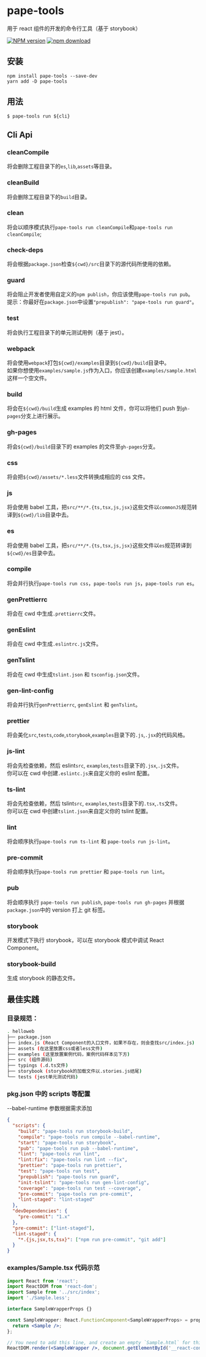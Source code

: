 # pape-tools

用于 react 组件的开发的命令行工具（基于 storybook）

[![NPM version][npm-image]][npm-url]
[![npm download][download-image]][download-url]

[npm-image]: https://img.shields.io/npm/v/pape-tools.svg?style=flat-square
[npm-url]: http://npmjs.org/package/pape-tools
[download-image]: https://img.shields.io/npm/dm/pape-tools.svg?style=flat-square
[download-url]: https://npmjs.org/package/pape-tools

## 安装

`npm install pape-tools --save-dev`
<br />
`yarn add -D pape-tools`

## 用法

```
$ pape-tools run ${cli}
```

## Cli Api

### cleanCompile

将会删除工程目录下的`es`,`lib`,`assets`等目录。

### cleanBuild

将会删除工程目录下的`build`目录。

### clean

将会以顺序模式执行`pape-tools run cleanCompile`和`pape-tools run cleanCompile`;

### check-deps

将会根据`package.json`检查`${cwd}/src`目录下的源代码所使用的依赖。

### guard

将会阻止开发者使用自定义的`npm publish`，你应该使用`pape-tools run pub`。
<br />
提示：你最好在`package.json`中设置`"prepublish": "pape-tools run guard"`。

### test

将会执行工程目录下的单元测试用例（基于 jest）。

### webpack

将会使用`webpack`打包`${cwd}/examples`目录到`${cwd}/build`目录中。
<br/>如果你想使用`examples/sample.js`作为入口，你应该创建`examples/sample.html`这样一个空文件。

### build

将会在`${cwd}/build`生成 examples 的 html 文件，你可以将他们 push 到`gh-pages`分支上进行展示。

### gh-pages

将会`${cwd}/build`目录下的 examples 的文件至`gh-pages`分支。

### css

将会把`${cwd}/assets/*.less`文件转换成相应的 css 文件。

### js

将会使用 babel 工具，把`src/**/*.{ts,tsx,js,jsx}`这些文件以`commonJS`规范转译到`${cwd}/lib`目录中去。

### es

将会使用 babel 工具，把`src/**/*.{ts,tsx,js,jsx}`这些文件以`es`规范转译到`${cwd}/es`目录中去。

### compile

将会并行执行`pape-tools run css`，`pape-tools run js`，`pape-tools run es`。

### genPrettierrc

将会在 cwd 中生成`.prettierrc`文件。

### genEslint

将会在 cwd 中生成`.eslintrc.js`文件。

### genTslint

将会在 cwd 中生成`tslint.json` 和 `tsconfig.json`文件。

### gen-lint-config

将会并行执行`genPrettierrc`, `genEslint` 和 `genTslint`。

### prettier

将会美化`src`,`tests`,`code`,`storybook`,`examples`目录下的`.js`,`.jsx`的代码风格。

### js-lint

将会先检查依赖，然后 eslint`src`, `examples`,`tests`目录下的`.jsx`,`.js`文件。
<br />你可以在 cwd 中创建`.eslintc.js`来自定义你的 eslint 配置。

### ts-lint

将会先检查依赖，然后 tslint`src`, `examples`,`tests`目录下的`.tsx`,`.ts`文件。
<br />你可以在 cwd 中创建`tslint.json`来自定义你的 tslint 配置。

### lint

将会顺序执行`pape-tools run ts-lint` 和 `pape-tools run js-lint`。

### pre-commit

将会顺序执行`pape-tools run prettier` 和 `pape-tools run lint`。

### pub

将会顺序执行 `pape-tools run publish`, `pape-tools run gh-pages` 并根据`package.json`中的 version 打上 git 标签。

### storybook

开发模式下执行 storybook，可以在 storybook 模式中调试 React Component。

### storybook-build

生成 storybook 的静态文件。

## 最佳实践

### 目录规范：

```bash
. helloweb
├── package.json
├── index.js (React Component的入口文件，如果不存在，则会查找src/index.js)
├── assets (在这里放置css或者less文件)
├── examples (这里放置案例代码，案例代码样本见下方)
├── src (组件源码)
├── typings (.d.ts文件)
├── storybook (storybook的加载文件以.stories.js结尾)
└── tests (jest单元测试代码)
```

### pkg.json 中的 scripts 等配置

--babel-runtime 参数根据需求添加

```json
{
  "scripts": {
    "build": "pape-tools run storybook-build",
    "compile": "pape-tools run compile --babel-runtime",
    "start": "pape-tools run storybook",
    "pub": "pape-tools run pub --babel-runtime",
    "lint": "pape-tools run lint",
    "lint:fix": "pape-tools run lint --fix",
    "prettier": "pape-tools run prettier",
    "test": "pape-tools run test",
    "prepublish": "pape-tools run guard",
    "init-tslint": "pape-tools run gen-lint-config",
    "coverage": "pape-tools run test --coverage",
    "pre-commit": "pape-tools run pre-commit",
    "lint-staged": "lint-staged"
  },
  "devDependencies": {
    "pre-commit": "1.x"
  },
  "pre-commit": ["lint-staged"],
  "lint-staged": {
    "*.{js,jsx,ts,tsx}": ["npm run pre-commit", "git add"]
  }
}
```

### examples/Sample.tsx 代码示范

```jsx
import React from 'react';
import ReactDOM from 'react-dom';
import Sample from '../src/index';
import './Sample.less';

interface SampleWrapperProps {}

const SampleWrapper: React.FunctionComponent<SampleWrapperProps> = props => {
  return <Sample />;
};

// You need to add this line, and create an empty `Sample.html` for this example.
ReactDOM.render(<SampleWrapper />, document.getElementById('__react-content'));
```
